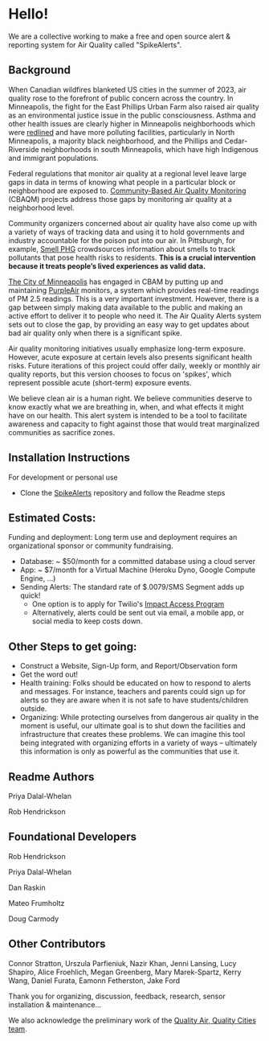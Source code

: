 # Hello!

We are a collective working to make a free and open source alert & reporting system for Air Quality called "SpikeAlerts".

## Background 

When Canadian wildfires blanketed US cities in the summer of 2023, air quality rose to the forefront of public concern across the country. In Minneapolis, the fight for the East Phillips Urban Farm also raised air quality as an environmental justice issue in the public consciousness. Asthma and other health issues are clearly higher in Minneapolis neighborhoods which were [redlined](https://legacy.yourwebedition.com/stories/a-city-divided-0) and have more polluting facilities, particularly in North Minneapolis, a majority black neighborhood, and the Phillips and Cedar-Riverside neighborhoods in south Minneapolis, which have high Indigenous and immigrant populations. 

Federal regulations that monitor air quality at a regional level leave large gaps in data in terms of knowing what people in a particular block or neighborhood are exposed to. [Community-Based Air Quality Monitoring](https://www.georgetownclimate.org/articles/community-based-air-quality-monitoring-equitable-climate-policy.htm) (CBAQM) projects address those gaps by monitoring air quality at a neighborhood level.

Community organizers concerned about air quality have also come up with a variety of ways of tracking data and using it to hold governments and industry accountable for the poison put into our air. In Pittsburgh, for example, [Smell PHG](https://smellpgh.org) crowdsources information about smells to track pollutants that pose health risks to residents. **This is a crucial intervention because it treats people’s lived experiences as valid data.** 

[The City of Minneapolis](https://www.minneapolismn.gov/government/programs-initiatives/environmental-programs/air-quality/) has engaged in CBAM by putting up and maintaining [PurpleAir](https://map.purpleair.com/1/mAQI/a10/p604800/cC0#11/44.9368/-93.2834) monitors, a system which provides real-time readings of PM 2.5 readings. This is a very important investment. However, there is a gap between simply making data available to the public and making an active effort to deliver it to people who need it. The Air Quality Alerts system sets out to close the gap, by providing an easy way to get updates about bad air quality only when there is a significant spike. 

Air quality monitoring initiatives usually emphasize long-term exposure. However, acute exposure at certain levels also presents significant health risks. Future iterations of this project could offer daily, weekly or monthly air quality reports, but this version chooses to focus on 'spikes', which represent possible acute (short-term) exposure events.

We believe clean air is a human right. We believe communities deserve to know exactly what we are breathing in, when, and what effects it might have on our health. This alert system is intended to be a tool to facilitate awareness and capacity to fight against those that would treat marginalized  communities as sacrifice zones. 

## Installation Instructions

 For development or personal use

+ Clone the [SpikeAlerts](https://github.com/SpikeAlerts/SpikeAlerts) repository and follow the Readme steps

## Estimated Costs:  
Funding and deployment: Long term use and deployment requires an organizational sponsor or community fundraising. 
+ Database: ~ $50/month for a committed database using a cloud server
+ App: ~ $7/month for a Virtual Machine (Heroku Dyno, Google Compute Engine, ...)
+ Sending Alerts: The standard rate of $.0079/SMS Segment adds up quick!
    + One option is to apply for Twilio's [Impact Access Program](https://www.twilio.org/support-and-resources/impact-access-program)
    + Alternatively, alerts could be sent out via email, a mobile app, or social media to keep costs down.
 
## Other Steps to get going:
+ Construct a Website, Sign-Up form, and Report/Observation form
+ Get the word out!
+ Health training: Folks should be educated on how to respond to alerts and messages. For instance, teachers and parents could sign up for alerts so they are aware when it is not safe to have students/children outside. 
+ Organizing: While protecting ourselves from dangerous air quality in the moment is useful, our ultimate goal is to shut down the facilities and infrastructure that creates these problems. We can imagine this tool being integrated with organizing efforts in a variety of ways –  ultimately this information is only as powerful as the communities that use it. 

## Readme Authors

Priya Dalal-Whelan

Rob Hendrickson

## Foundational Developers

Rob Hendrickson

Priya Dalal-Whelan

Dan Raskin

Mateo Frumholtz

Doug Carmody

## Other Contributors 

Connor Stratton, Urszula Parfieniuk, Nazir Khan, Jenni Lansing, Lucy Shapiro, Alice Froehlich, Megan Greenberg, Mary Marek-Spartz, Kerry Wang, Daniel Furata, Eamonn Fetherston, Jake Ford

Thank you for organizing, discussion, feedback, research, sensor installation & maintenance...

We also acknowledge the preliminary work of the [Quality Air, Quality Cities team](https://github.com/RTGS-Lab/QualityAirQualityCities).
